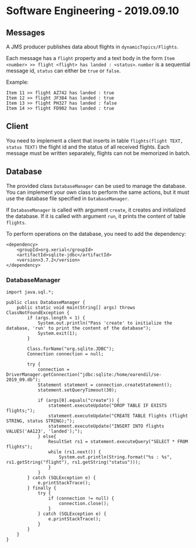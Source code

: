 # Software Engineering - 2019.09.10

## Messages
A JMS producer publishes data about flights in `dynamicTopics/Flights`.

Each message has a `flight` property and a text body in the form `Item <number> >> flight <flight> has landed : <status>`. `number` is a sequential message id, `status` can either be `true` or `false`.

Example:
```
Item 11 >> flight AZ742 has landed : true
Item 12 >> flight JF384 has landed : true
Item 13 >> flight PH327 has landed : false
Item 14 >> flight FD902 has landed : true
```


## Client
You need to implement a client that inserts in table `flights(flight TEXT, status TEXT)` the flight id and the status of all received flights.
Each message must be written separately, flights can not be memorized in batch.


## Database
The provided class `DatabaseManager` can be used to manage the database. You can implement your own class to perform the same actions, but it must use the database file specified in `DatabaseManager`.

If `DatabaseManager` is called with argument `create`, it creates and initialized the database.
If it is called with argument `run`, it prints the content of table `flights`.

To perform operations on the database, you need to add the dependency:
```
<dependency>
    <groupId>org.xerial</groupId>
    <artifactId>sqlite-jdbc</artifactId>
    <version>3.7.2</version>
</dependency>
```

### DatabaseManager
```
import java.sql.*;

public class DatabaseManager {
    public static void main(String[] args) throws ClassNotFoundException {
        if (args.length < 1) {
            System.out.println("Pass 'create' to initialize the database, 'run' to print the content of the database");
            System.exit(1);
        }

        Class.forName("org.sqlite.JDBC");
        Connection connection = null;

        try {
            connection = DriverManager.getConnection("jdbc:sqlite:/home/earendil/se-2019_09.db");
            Statement statement = connection.createStatement();
            statement.setQueryTimeout(30);

            if (args[0].equals("create")) {
                statement.executeUpdate("DROP TABLE IF EXISTS flights;");
                statement.executeUpdate("CREATE TABLE flights (flight STRING, status STRING);");
                statement.executeUpdate("INSERT INTO flights VALUES('AA123', 'landed');");
            } else{
                ResultSet rs1 = statement.executeQuery("SELECT * FROM flights");
                while (rs1.next()) {
                    System.out.println(String.format("%s : %s", rs1.getString("flight"), rs1.getString("status")));
                }
            }
        } catch (SQLException e) {
            e.printStackTrace();
        } finally {
            try {
                if (connection != null) {
                    connection.close();
                }
            } catch (SQLException e) {
                e.printStackTrace();
            }
        }
    }
}
```